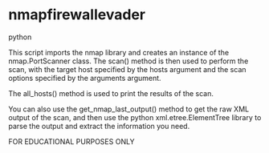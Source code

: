 # nmapfirewallevader
python

This script imports the nmap library and creates an instance of the nmap.PortScanner class. 
The scan() method is then used to perform the scan, with the target host specified by the hosts argument and the scan options specified by the arguments argument. 

The all_hosts() method is used to print the results of the scan.

You can also use the get_nmap_last_output() method to get the raw XML output of the scan, and then use the python xml.etree.ElementTree library to parse the output and extract the information you need.

FOR EDUCATIONAL PURPOSES ONLY
